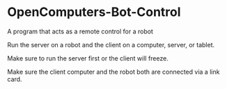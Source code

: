 # OpenComputers-Bot-Control
A program that acts as a remote control for a robot

Run the server on a robot and the client on a computer, server, or tablet.

Make sure to run the server first or the client will freeze.

Make sure the client computer and the robot both are connected via a link card.
